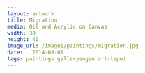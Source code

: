 ```yaml
---
layout: artwork
title: Migration
media: Oil and Acrylic on Canvas
width: 30
height: 40
image_url: /images/paintings/migration.jpg
date:   2014-08-01
tags: paintings gallerysogan art-tapei
---
```

